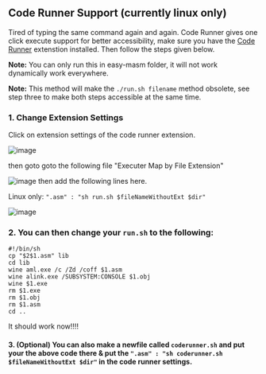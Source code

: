 ## Code Runner Support (currently linux only)
Tired of typing the same command again and again. Code Runner gives one click execute support for better accessibility, make sure you have the [Code Runner](https://marketplace.visualstudio.com/items?itemName=formulahendry.code-runner) extenstion installed. Then follow the steps given below.

**Note:** You can only run this in easy-masm folder, it will not work dynamically work everywhere. 

**Note:** This method will make the ``` ./run.sh filename ``` method obsolete, see step three to make both steps accessible at the same time.

### 1. Change Extension Settings
Click on extension settings of the code runner extension.

  ![image](https://github.com/thehamzaihsan/easy-masm-pr/assets/85873694/c60c565e-76e1-402b-bc98-4395380f2ae2)

then goto goto the following file "Executer Map by File Extension"

   ![image](https://github.com/thehamzaihsan/easy-masm-pr/assets/85873694/cbe0c933-ecdf-464b-b0cd-7e4f03de6fa7)
then add the following lines here. 

 Linux only: ``` ".asm" : "sh run.sh $fileNameWithoutExt $dir" ```

   ![image](https://github.com/thehamzaihsan/easy-masm-pr/assets/85873694/001c7c7b-e9e3-42b6-9131-1b5c85d7648b)

### 2. You can then change your ```run.sh``` to the following:
 ``` 
#!/bin/sh
cp "$2$1.asm" lib 
cd lib 
wine aml.exe /c /Zd /coff $1.asm 
wine alink.exe /SUBSYSTEM:CONSOLE $1.obj 
wine $1.exe 
rm $1.exe 
rm $1.obj 
rm $1.asm 
cd ..
 ``` 
It should work now!!!!

#### 3. (Optional) You can also make a newfile called ```coderunner.sh``` and put your the above code there & put the ``` ".asm" : "sh coderunner.sh $fileNameWithoutExt $dir" ``` in the code runner settings.
